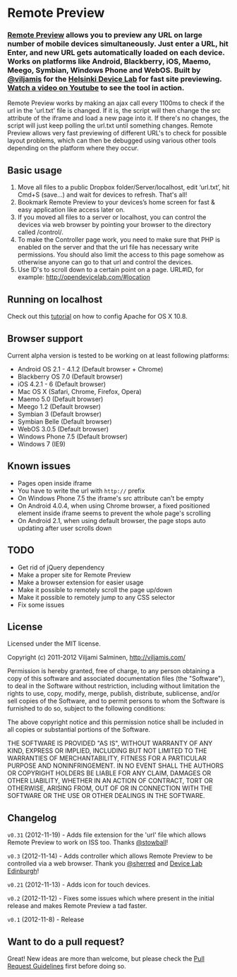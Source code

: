 # Remote Preview

### [Remote Preview](http://viljamis.com/blog/2012/remote-preview/) allows you to preview any URL on large number of mobile devices simultaneously. Just enter a URL, hit Enter, and new URL gets automatically loaded on each device. Works on platforms like Android, Blackberry, iOS, Maemo, Meego, Symbian, Windows Phone and WebOS. Built by [@viljamis](http://twitter.com/viljamis) for the [Helsinki Device Lab](http://devicelab.fi) for fast site previewing. [Watch a video on Youtube](http://www.youtube.com/watch?v=-n64Cswel6o) to see the tool in action.

Remote Preview works by making an ajax call every 1100ms to check if the url in the 'url.txt' file is changed. If it is, the script will then change the src attribute of the iframe and load a new page into it. If there's no changes, the script will just keep polling the url.txt until something changes. Remote Preview allows very fast previewing of different URL's to check for possible layout problems, which can then be debugged using various other tools depending on the platform where they occur.

## Basic usage

1. Move all files to a public Dropbox folder/Server/localhost, edit ‘url.txt’, hit Cmd+S (save…) and wait for devices to refresh. That's all!
2. Bookmark Remote Preview to your devices’s home screen for fast & easy application like access later on.
3. If you moved all files to a server or localhost, you can control the devices via web browser by pointing your browser to the directory called /control/.
4. To make the Controller page work, you need to make sure that PHP is enabled on the server and that the url file has necessary write permissions. You should also limit the access to this page somehow as otherwise anyone can go to that url and control the devices.
5. Use ID's to scroll down to a certain point on a page. URL#ID, for example: http://opendevicelab.com/#location

## Running on localhost

Check out this [tutorial](http://coolestguyplanettech.com/downtown/install-and-configure-apache-mysql-php-and-phpmyadmin-osx-108-mountain-lion) on how to config Apache for OS X 10.8.

## Browser support

Current alpha version is tested to be working on at least following platforms:

* Android OS 2.1 - 4.1.2 (Default browser + Chrome)
* Blackberry OS 7.0 (Default browser)
* iOS 4.2.1 - 6 (Default browser)
* Mac OS X (Safari, Chrome, Firefox, Opera)
* Maemo 5.0 (Default browser)
* Meego 1.2 (Default browser)
* Symbian 3 (Default browser)
* Symbian Belle (Default browser)
* WebOS 3.0.5 (Default browser)
* Windows Phone 7.5 (Default browser)
* Windows 7 (IE9)

## Known issues

* Pages open inside iframe
* You have to write the url with `http://` prefix
* On Windows Phone 7.5 the iframe's src attribute can't be empty
* On Android 4.0.4, when using Chrome browser, a fixed positioned element inside iframe seems to prevent the whole page's scrolling
* On Android 2.1, when using default browser, the page stops auto updating after user scrolls down

## TODO

* Get rid of jQuery dependency
* Make a proper site for Remote Preview
* Make a browser extension for easier usage
* Make it possible to remotely scroll the page up/down
* Make it possible to remotely jump to any CSS selector
* Fix some issues

## License

Licensed under the MIT license.

Copyright (c) 2011-2012 Viljami Salminen, http://viljamis.com/

Permission is hereby granted, free of charge, to any person obtaining a copy of this software and associated documentation files (the "Software"), to deal in the Software without restriction, including without limitation the rights to use, copy, modify, merge, publish, distribute, sublicense, and/or sell copies of the Software, and to permit persons to whom the Software is furnished to do so, subject to the following conditions:

The above copyright notice and this permission notice shall be included in all copies or substantial portions of the Software.

THE SOFTWARE IS PROVIDED "AS IS", WITHOUT WARRANTY OF ANY KIND, EXPRESS OR IMPLIED, INCLUDING BUT NOT LIMITED TO THE WARRANTIES OF MERCHANTABILITY, FITNESS FOR A PARTICULAR PURPOSE AND NONINFRINGEMENT. IN NO EVENT SHALL THE AUTHORS OR COPYRIGHT HOLDERS BE LIABLE FOR ANY CLAIM, DAMAGES OR OTHER LIABILITY, WHETHER IN AN ACTION OF CONTRACT, TORT OR OTHERWISE, ARISING FROM, OUT OF OR IN CONNECTION WITH THE SOFTWARE OR THE USE OR OTHER DEALINGS IN THE SOFTWARE.


## Changelog

`v0.31` (2012-11-19) - Adds file extension for the 'url' file which allows Remote Preview to work on ISS too. Thanks [@stowball](https://twitter.com/stowball)!

`v0.3` (2012-11-14) - Adds controller which allows Remote Preview to be controlled via a web browser. Thank you [@sherred](https://github.com/sherred) and [Device Lab Edinburgh](http://www.devicelab.org)!

`v0.21` (2012-11-13) - Adds icon for touch devices.

`v0.2` (2012-11-12) - Fixes some issues which where present in the initial release and makes Remote Preview a tad faster.

`v0.1` (2012-11-8) - Release


## Want to do a pull request?

Great! New ideas are more than welcome, but please check the [Pull Request Guidelines](https://github.com/viljamis/Remote-Preview/wiki/Pull-Request-Guidelines) first before doing so.
